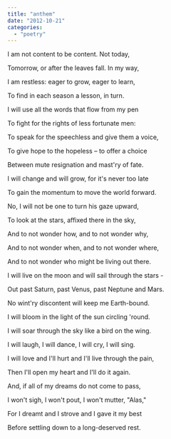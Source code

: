 ```yaml
---
title: "anthem"
date: "2012-10-21"
categories: 
  - "poetry"
---
```


I am not content to be content. Not today,

Tomorrow, or after the leaves fall. In my way,

I am restless: eager to grow, eager to learn,

To find in each season a lesson, in turn.

I will use all the words that flow from my pen

To fight for the rights of less fortunate men:

To speak for the speechless and give them a voice,

To give hope to the hopeless – to offer a choice

Between mute resignation and mast'ry of fate.

I will change and will grow, for it's never too late

To gain the momentum to move the world forward.

No, I will not be one to turn his gaze upward,

To look at the stars, affixed there in the sky,

And to not wonder how, and to not wonder why,

And to not wonder when, and to not wonder where,

And to not wonder who might be living out there.

I will live on the moon and will sail through the stars -

Out past Saturn, past Venus, past Neptune and Mars.

No wint'ry discontent will keep me Earth-bound.

I will bloom in the light of the sun circling 'round.

I will soar through the sky like a bird on the wing.

I will laugh, I will dance, I will cry, I will sing.

I will love and I'll hurt and I'll live through the pain,

Then I'll open my heart and I'll do it again.

And, if all of my dreams do not come to pass,

I won't sigh, I won't pout, I won't mutter, "Alas,"

For I dreamt and I strove and I gave it my best

Before settling down to a long-deserved rest.
